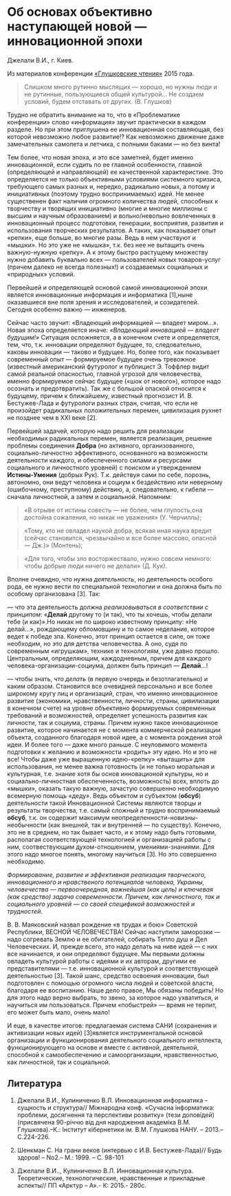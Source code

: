 # Об основах объективно наступающей новой — инновационной эпохи

Джелали В.И., г. Киев.

Из материалов конференции [«Глушковские чтения»](index.md) 2015 года.

> Слишком много рутинно мыслящих — хорошо, но нужны люди и не рутинные, пользующиеся общей культурой... Не создаем условий, будем отставать от других. (В. Глушков)

Трудно не обратить внимание на то, что в «Проблематике конференции» слово «информация» звучит практически в каждом разделе. Но при этом приглушена ее инновационная составляющая, без которой невозможно любое развитие!? Как невозможно движение даже замечательных самолета и летчика, с полными баками — но без винта!

Тем более, что новая эпоха, и это все заметней, будет именно инновационной, если судить по ее главной особенности, главной (определяющей и направляющей) ее качественной характеристике. Это определяется не только объективными условиями системного кризиса, требующего самых разных и, нередко, радикально новых, а потому и инициативных (поэтому трудно воспринимаемых) идей. Не менее существенен факт наличия огромного количества людей, способных к творчеству и творящих инициативно (многие и многие миллионы с высшим и научным образованием) и вольно/невольно вовлеченных в инновационный процесс подготовки, генерации, восприятия, развития и использования творческих результатов. А таких, как показывает опыт «репки», еще больше, во многие разы. Ведь в нем участвуют и «мышки». Но это уже не «мышка», т.к. без нее не вытащить очень важную-нужную «репку». А к этому быстро растущему множеству нужно добавить буквально всех — пользователей новых товаров-услуг (причем далеко не всегда полезных!) и создаваемых социальных и «природных» условий.

Первейшей и определяющей основой самой инновационной эпохи является инновационные информация и информатика [1],ныне оказавшиеся вне поля зрения и исследователей, и созидателей. Сегодня особенно важно — инженеров.

Сейчас часто звучит: «Владеющий информацией — владеет миром...». Новая эпоха определяется иначе: *«Владеющий инновацией — владеет будущим!»* Ситуация осложняется, а в конечном счете и определяется, тем, что, т.к. инновации определяют будущее, то, следовательно, каковы инновации — таково и будущее. Но, более того, как показывает современный опыт — формируемое будущее очень тревожное (известный американский футуролог и публицист Э. Тоффлер видит самой реальной опасностью, главной угрозой для человечества, именно формируемое сейчас будущее («шок от нового»), которое надо осознать и предотвратить). Так же с большой опаской относится к будущему, причем к ближайшему, известный прогнозист И. В. Бестужев-Лада и футурологи разных стран, считая, что если не произойдет радикальных положительных перемен, цивилизация рухнет не позднее чем в XXI веке [2].

Первейшей задачей, которую надо решить для реализации необходимых радикальных перемен, является реализация, решение проблемы соединения **Добра** (но активного, организованного, социально-личностно эффективного, основанного на возможности деятельности каждого, и обеспеченного силами и ресурсами социального и личностного уровней) с поиском и утверждением **Истины-Умения** (добрых Рук). Т.к. действуя сами по себе, порознь, автономно, они ведут человека и социум к бездействию или неверному (ошибочному, преступному) действию, а, следовательно, к гибели — сначала личностной, а затем и социальной. Напомним: 

> «В отрыве от истины совесть — не более, чем глупость,она достойна сожаления, но никак не уважения» (У. Черчилль);

> «Тому, кто не овладел наукой добра, всякая иная наука вредит (сейчас становится, чрезвычайно и все более массово, опасной — Дж.)» (Монтень);

> «Для того, чтобы зло восторжествало, нужно совсем немного: чтобы добрые люди ничего не делали» (Д. Кук).

Вполне очевидно, что нужна *деятельность*, но деятельность особого рода, ее нужно вести по специальной технологии и она должна быть по особому организована [3]. Так:

— что эта деятельность должна *реализовываться в соответствии с принципом*: «**Делай** другому то (и так), что ты хочешь, чтобы делали тебе (и как)».Но никак не по широко известному принципу: «Не делай...», рождающему обломовщину и то самое неделание, которое ведет к победе зла. Конечно, этот принцип остается в силе, он тоже необходим, но это для детства человечества. А оно, судя по современным «игрушкам», технике и технологиям, уже давно прошло. Центральным, определяющим, каждодневным, причем для каждого человека-организации-социума, должен быть принцип — **Делай**...!

— чтобы знать, *что делать* (в первую очередь и безотлагательно) и каким образом. Становится все очевидней персонально и все более широкому кругу лиц и организаций, стран, что именно инновационное развитие (экономики, нравственности, личности, страны, цивилизации в конечном счете) на уровне объективно формируемых современных требований и возможностей, определяет успешность развития как личности, так и социума, страны. Причем нужно такое инновационное развитие, которое начинается не с момента коммерческой реализации объекта, созданного благодаря новой идее, а с момента рождения этой идеи. И более того — даже много раньше. С неуловимого момента подготовки к желанию и возможности «родить» эту идею. Но и это не все! Чтобы даже уже выращенную идею-«репку» «вытащить» для использования, не менее важна готовность (и не только моральная и культурная, т.е. знание хотя бы основ инновационой культуры, но и социально-личностная обеспеченность, возможность) всех, вплоть до «мышки», оказать такую важную, зачастую совершенно необходимую всемерную помощь «деду». Ведь объектом и субъектом (**обсуб**) деятельности такой Инновационной Системы являются творцы и результаты творчества, т.е. самый сложный и трудно воспринимаемый **обсуб**, т.к. он содержит максимум неопределенности-новизны-необычности (как внешней, так и внутренней — по существу). Конечно, это не в среднем, но так бывает часто, и к этому надо быть готовыми, располагая соответствующей технологией и организацией работы с ним, соотвествующим духом-отношением, умениями-знаниями. Для этого надо многое понять, многому научиться [3]. Но это совершенно необходимо.

*Формирование, развитие и эффективная реализация творческого, инновационного и нравственого потенциалов человека, Украины, человечества — первоочередная, важнейшая (как цель) и ключевая (как средство) задача современности. Причем, как личностного, так и социального уровней — со своей спецификой возможностей и трудностей.*

В. В. Маяковский назвал рождение «в трудах и бою» Советской Республики, ВЕСНОЙ ЧЕЛОВЕЧЕСТВА! Сейчас наступили заморозки — надо согревать Землю и ее обитателей, собирать Тепло душ и Дел Человеческих. И, прежде всего, это надо делать на ниве идей — с них все начинается, и они определяют будущее. Мы первыми должны овладеть культурой работы с идеями и их авторам, другими ее представителями — т.е. инновационной культурой и соответствующей деятельностью [3]. Такой шанс, средство освоения инновации, был подготовлен с помощью огромного числа людей и советской власти, благодаря ее воспитанию. Наше дело правое, Мы обязаны победить! Но для этого надо верно выбрать, то звено, за которое надо ухватиться, и научиться им пользоваться. Причем «побыстрей» — время не терпит, его может быть мало, очень мало!

И еще, в качестве итогов: предлагаемая система САНИ (сохранения и активизации новых идей) [3]является инструментальной основой организации и функционирования деятельного социального интеллекта, функционирующего на основе и вместе с активной, деятельной, способной к самообеспечению и самоорганизации, нравственностью, как личностной, так и социальной.

## Литература

1. Джелали В.И., Кулиниченко В.Л. Инновационная информатика – сущность и структура// Мiжнародна конф. «Сучасна інформатика: проблеми, досягнення та перспективи розвитку» (тези доповідей) (присвячена 90-річчю від дня народження академіка В.М. Глушкова).–К.: Інститут кібернетики ім. В.М. Глушкова НАНУ. – 2013.– С.224-226.

2. Шенкман С. На грани веков (интервью с И.В. Бестужев-Лада)// Будь здоров! – No2.– М.: 1999. – С. 98-101

3. Джелали В.И.., Кулиниченко В.Л. Инновационная культура. Теоретические, технологические, нравственные и прикладные аспекты// ПП «Арктур – А».- К: 2015.- 280с.